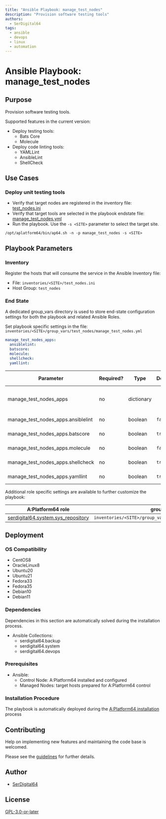 ```yaml
---
title: "Ansible Playbook: manage_test_nodes"
description: "Provision software testing tools"
authors:
  - SerDigital64
tags:
  - ansible
  - devops
  - linux
  - automation
---
```


# Ansible Playbook: manage_test_nodes

## Purpose

Provision software testing tools.

Supported features in the current version:

- Deploy testing tools:
  - Bats Core
  - Molecule
- Deploy code linting tools:
  - YAMLLint
  - AnsibleLint
  - ShellCheck

## Use Cases

### Deploy unit testing tools

- Verify that target nodes are registered in the inventory file: [test_nodes.ini](#inventory)
- Verify that target tools are selected in the playbook endstate file: [manage_test_nodes.yml](#end-state)
- Run the playbook. Use the `-s <SITE>` parameter to select the target site.

```shell
/opt/aplatform64/bin/ap64.sh -n -p manage_test_nodes -s <SITE>
```

## Playbook Parameters

### Inventory

Register the hosts that will consume the service in the Ansible Inventory file:

- File: `inventories/<SITE>/test_nodes.ini`
- Host Group: `test_nodes`

### End State

A dedicated group_vars directory is used to store end-state configuration settings for both the playbook and related Ansible Roles.

Set playbook specific settings in the file: `inventories/<SITE>/group_vars/test_nodes/manage_test_nodes.yml`

```yaml
manage_test_nodes_apps:
  ansiblelint:
  batscore:
  molecule:
  shellcheck:
  yamllint:
```

| Parameter                          | Required? | Type       | Default | Purpose / Value                           |
| ---------------------------------- | --------- | ---------- | ------- | ----------------------------------------- |
| manage_test_nodes_apps             | no        | dictionary |         | Define what applications will be deployed |
| manage_test_nodes_apps.ansiblelint | no        | boolean    | `false` | Deploy the application?                   |
| manage_test_nodes_apps.batscore    | no        | boolean    | `true`  | Deploy the application?                   |
| manage_test_nodes_apps.molecule    | no        | boolean    | `false` | Deploy the application?                   |
| manage_test_nodes_apps.shellcheck  | no        | boolean    | `true`  | Deploy the application?                   |
| manage_test_nodes_apps.yamllint    | no        | boolean    | `true`  | Deploy the application?                   |

Additional role specific settings are available to further customize the playbook:

| A:Platform64 role                                                                | group_vars file                                               |
| -------------------------------------------------------------------------------- | ------------------------------------------------------------- |
| [serdigital64.system.sys_repository](../roles/sys_repository.md#role-parameters) | `inventories/<SITE>/group_vars/test_nodes/sys_repository.yml` |

## Deployment

### OS Compatibility

- CentOS8
- OracleLinux8
- Ubuntu20
- Ubuntu21
- Fedora33
- Fedora35
- Debian10
- Debian11

### Dependencies

Dependencies in this section are automatically solved during the installation process.

- Ansible Collections:
  - serdigital64.backup
  - serdigital64.system
  - serdigital64.devops

### Prerequisites

- Ansible:
  - Control Node: A:Platform64 installed and configured
  - Managed Nodes: target hosts prepared for A:Platform64 control

### Installation Procedure

The playbook is automatically deployed during the [A:Platform64 installation](/#installation) process

## Contributing

Help on implementing new features and maintaining the code base is welcomed.

Please see the [guidelines](https://aplatform64.readthedocs.io/en/latest/contributing/CONTRIBUTING) for further details.

## Author

- [SerDigital64](https://serdigital64.github.io/)

## License

[GPL-3.0-or-later](https://www.gnu.org/licenses/gpl-3.0.txt)
